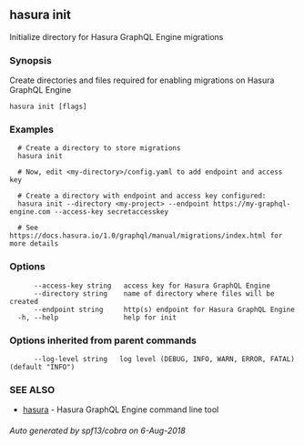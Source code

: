 ## hasura init

Initialize directory for Hasura GraphQL Engine migrations

### Synopsis

Create directories and files required for enabling migrations on Hasura GraphQL Engine

```
hasura init [flags]
```

### Examples

```
  # Create a directory to store migrations
  hasura init

  # Now, edit <my-directory>/config.yaml to add endpoint and access key

  # Create a directory with endpoint and access key configured:
  hasura init --directory <my-project> --endpoint https://my-graphql-engine.com --access-key secretaccesskey

  # See https://docs.hasura.io/1.0/graphql/manual/migrations/index.html for more details
```

### Options

```
      --access-key string   access key for Hasura GraphQL Engine
      --directory string    name of directory where files will be created
      --endpoint string     http(s) endpoint for Hasura GraphQL Engine
  -h, --help                help for init
```

### Options inherited from parent commands

```
      --log-level string   log level (DEBUG, INFO, WARN, ERROR, FATAL) (default "INFO")
```

### SEE ALSO

* [hasura](hasura.md)	 - Hasura GraphQL Engine command line tool

###### Auto generated by spf13/cobra on 6-Aug-2018
